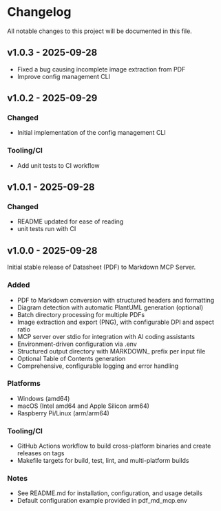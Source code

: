# Changelog

All notable changes to this project will be documented in this file.

## v1.0.3 - 2025-09-28
- Fixed a bug causing incomplete image extraction from PDF
- Improve config management CLI


## v1.0.2 - 2025-09-29

### Changed
- Initial implementation of the config management CLI 

### Tooling/CI
- Add unit tests to CI workflow

## v1.0.1 - 2025-09-28

### Changed
- README updated for ease of reading
- unit tests run with CI

## v1.0.0 - 2025-09-28

Initial stable release of Datasheet (PDF) to Markdown MCP Server.

### Added
- PDF to Markdown conversion with structured headers and formatting
- Diagram detection with automatic PlantUML generation (optional)
- Batch directory processing for multiple PDFs
- Image extraction and export (PNG), with configurable DPI and aspect ratio
- MCP server over stdio for integration with AI coding assistants
- Environment-driven configuration via .env
- Structured output directory with MARKDOWN_ prefix per input file
- Optional Table of Contents generation
- Comprehensive, configurable logging and error handling

### Platforms
- Windows (amd64)
- macOS (Intel amd64 and Apple Silicon arm64)
- Raspberry Pi/Linux (arm/arm64)

### Tooling/CI
- GitHub Actions workflow to build cross-platform binaries and create releases on tags
- Makefile targets for build, test, lint, and multi-platform builds

### Notes
- See README.md for installation, configuration, and usage details
- Default configuration example provided in pdf_md_mcp.env
